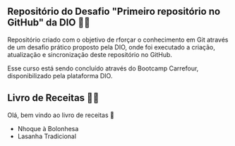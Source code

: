 ## Repositório do Desafio "Primeiro repositório no GitHub" da DIO 👨‍🎓
Repositório criado com o objetivo de rforçar o conhecimento em Git através de um desafio prático proposto pela DIO, onde foi executado a criação, atualização e sincronização deste repositório no GitHub.

Esse curso está sendo concluído através do Bootcamp Carrefour, disponibilizado pela plataforma DIO.

## Livro de Receitas :man_cook:
Olá, bem vindo ao livro de receitas :wave:

- Nhoque à Bolonhesa  
- Lasanha Tradicional
